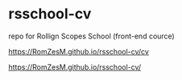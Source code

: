 # rsschool-cv
repo for Rollign Scopes School (front-end cource)

https://RomZesM.github.io/rsschool-cv/cv

https://RomZesM.github.io/rsschool-cv/

